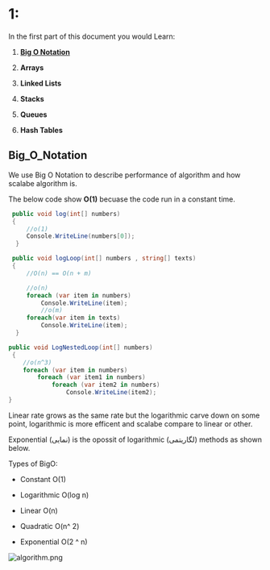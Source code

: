 # 1:

In the first part of this document you would Learn:

1. **[Big O Notation](#Big_O_Notation)**

2. **Arrays**

3. **Linked Lists**

4. **Stacks**

5. **Queues**

6. **Hash Tables**



## Big_O_Notation

We use Big O Notation to describe performance of algorithm and how scalabe algorithm is.

The below code show **O(1)** becuase the code run in a constant time.

```csharp
 public void log(int[] numbers)
 {
     //o(1)
     Console.WriteLine(numbers[0]);
  }
```

```csharp
 public void logLoop(int[] numbers , string[] texts)
 {
     //O(n) == O(n + m)

     //o(n)
     foreach (var item in numbers)
         Console.WriteLine(item);
         //o(m)
     foreach(var item in texts)
         Console.WriteLine(item);
  }
```

```csharp
public void LogNestedLoop(int[] numbers)
 {
    //o(n^3)
    foreach (var item in numbers)
        foreach (var item1 in numbers)
            foreach (var item2 in numbers)
                Console.WriteLine(item2);
}
```

Linear rate grows as the same rate but the logarithmic carve down on some point, logarithmic is more efficent and scalabe compare to linear or other.

Exponential (نمایی) is the opossit of logarithmic (لگاریتمی) methods as shown below.

Types of BigO:

- Constant   O(1)

- Logarithmic   O(log n)

- Linear   O(n)

- Quadratic   O(n^ 2)

- Exponential   O(2 ^ n)

![algorithm.png](D:\OneDrive\MarkDown\DSA\algorithm.png)
